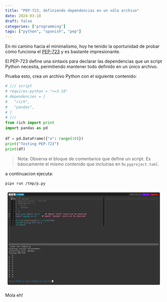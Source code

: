 ```yaml
---
title: "PEP-723, definiendo dependencias en un sólo archivo"
date: 2024-03-10
draft: false
categories: ["programming"]
tags: ["python", "spanish", "pep"]
---
```


En mi camino hacia el minimalismo, hoy he tenido la oportunidad de probar cómo
funciona el [PEP-723][pep] y es bastante impresionante.

El PEP-723 define una sintaxis para declarar las dependencias que un script
Python necesita, permitiendo mantener todo definido en un único archivo.

Prueba esto, crea un archivo Python con el siguiente contenido:


```python
# /// script
# requires-python = ">=3.10"
# dependencies = [
#   "rich",
#   "pandas",
# ]
# ///
from rich import print
import pandas as pd

df = pd.DataFrame({"a": range(10)})
print("Testing PEP-723")
print(df)
```

> Nota: Observa el bloque de comentarios que define un script. Es básicamente
> el mismo contenido que incluirías en tu `pyproject.toml`.

a continuacion ejecuta:


```bash
pipx run /tmp/p.py
```


![demo](img/demo.png)


Mola eh!


[pep]: https://peps.python.org/pep-0723/
